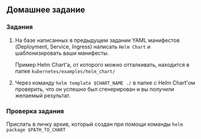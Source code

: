 ## Домашнее задание

### Задания

1. На базе написанных в предыдущем задании YAML манифестов (Deployment, Service, Ingress) написать `Helm Chart` и шаблонизировать ваши манифесты.

    Пример Helm Chart'а, от которого можно отталкивать, находится в папке `kubernetes/examples/helm_chart/`
2. Через команду `helm template $CHART_NAME ./` в папке с Helm Chart'ом проверить, что он успешно был сгенерирован и вы получили желаемый результат.

### Проверка задания

Прислать в личку архив, который создан при помощи команды `helm package $PATH_TO_CHART`

